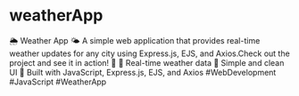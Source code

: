 # weatherApp
🌦️ Weather App 🌤️ A simple web application that provides real-time weather updates for any city using Express.js, EJS, and Axios.Check out the project and see it in action! 🚀  🔹 Real-time weather data 🔹 Simple and clean UI 🔹 Built with JavaScript, Express.js, EJS, and Axios    #WebDevelopment #JavaScript #WeatherApp

